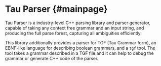 # Tau Parser {#mainpage}

Tau Parser is  a industry-level C++ parsing library and parser generator, capable of taking any context free grammar and an input string, and producing the full parse forest, capturing all ambiguities efficiently.
  
This library additionally provides a parser for TGF (Tau Grammar form), an EBNF-like language for describing boolean grammars, and a `tgf` tool. The tool takes a grammar described in a TGF file and it can help to debug the grammar or generate C++ code of the parser.
 